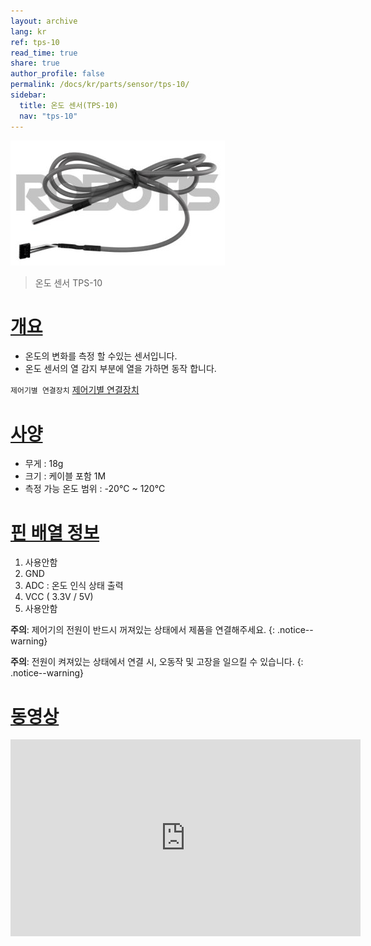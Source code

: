 ```yaml
---
layout: archive
lang: kr
ref: tps-10
read_time: true
share: true
author_profile: false
permalink: /docs/kr/parts/sensor/tps-10/
sidebar:
  title: 온도 센서(TPS-10)
  nav: "tps-10"
---
```


![](/assets/images/parts/sensors/tps-10_product.jpg)

> 온도 센서 TPS-10

# [개요](#개요)

- 온도의 변화를 측정 할 수있는 센서입니다.
- 온도 센서의 열 감지 부분에 열을 가하면 동작 합니다.

`제어기별 연결장치` [제어기별 연결장치]

# [사양](#사양)

- 무게 : 18g
- 크기 : 케이블 포함 1M
- 측정 가능 온도 범위 : -20&deg;C ~ 120&deg;C

# [핀 배열 정보](#핀-배열-정보)

1. 사용안함
2. GND
3. ADC : 온도 인식 상태 출력
4. VCC ( 3.3V / 5V)
5. 사용안함

**주의**: 제어기의 전원이 반드시 꺼져있는 상태에서 제품을 연결해주세요.
{: .notice--warning}

**주의**: 전원이 켜져있는 상태에서 연결 시, 오동작 및 고장을 일으킬 수 있습니다.
{: .notice--warning}

# [동영상](#동영상)

<iframe width="560" height="315" src="https://www.youtube.com/embed/N3Xd4Tej_OU" frameborder="0" allowfullscreen></iframe>

[제어기별 연결장치]: /docs/kr/parts/controller/controller_compatibility/
